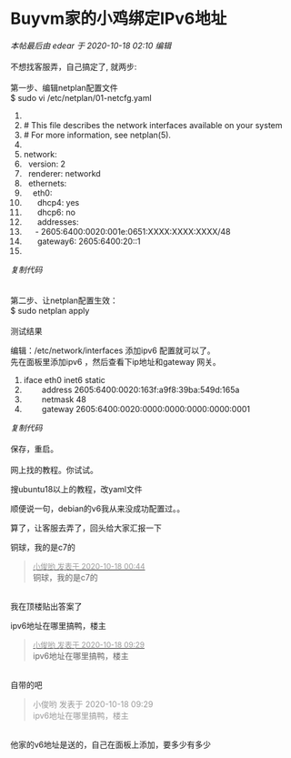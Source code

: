 # Buyvm家的小鸡绑定IPv6地址


<i class="pstatus"> 本帖最后由 edear 于 2020-10-18 02:10 编辑 </i><br />
<br />
不想找客服弄，自己搞定了, 就两步:<br />
<br />
第一步、编辑netplan配置文件<br />
$ sudo vi /etc/netplan/01-netcfg.yaml<br /><div class="blockcode"><div id="code_ZCI"><ol><li><br /><li># This file describes the network interfaces available on your system<br /><li># For more information, see netplan(5).<br /><li><br /><li>network:<br /><li>&nbsp;&nbsp;version: 2<br /><li>&nbsp;&nbsp;renderer: networkd<br /><li>&nbsp;&nbsp;ethernets:<br /><li>&nbsp; &nbsp; eth0:<br /><li>&nbsp; &nbsp;&nbsp; &nbsp;dhcp4: yes<br /><li>&nbsp; &nbsp;&nbsp; &nbsp;dhcp6: no<br /><li>&nbsp; &nbsp;&nbsp; &nbsp;addresses:<br /><li>&nbsp; &nbsp;&nbsp;&nbsp;- 2605:6400:0020:001e:0651:XXXX:XXXX:XXXX/48<br /><li>&nbsp; &nbsp;&nbsp; &nbsp;gateway6: 2605:6400:20::1<br /><li></ol></div><em onclick="copycode($('code_ZCI'));">复制代码</em></div><br />
<br />
第二步、让netplan配置生效：<br />
$ sudo netplan apply<br />
<br />
测试结果<br />
<img id="aimg_zc9qE" onclick="zoom(this, this.src, 0, 0, 0)" class="zoom" src="https://preview.cloud.189.cn/image/imageAction?param=F41D99E95CAB7335D2DB3EECD56DBEA3DA1633F46468144EC4FA0E33E69BEB84C60D1FE0DF1607192B0FA5447261AAFCAB4B3B658E911E42A2868EB7B96E0B4902372FD14A71B35C9AA48474FACEB87D3769036E8FC3D7781D6D6219" onmouseover="img_onmouseoverfunc(this)" onload="thumbImg(this)" border="0" alt="" /><br />


编辑：/etc/network/interfaces 添加ipv6 配置就可以了。<br />
先在面板里添加ipv6 ，然后查看下ip地址和gateway 网关。<br /><div class="blockcode"><div id="code_x9U"><ol><li>iface eth0 inet6 static<br /><li>&nbsp; &nbsp;&nbsp; &nbsp;&nbsp;&nbsp;address 2605:6400:0020:163f:a9f8:39ba:549d:165a<br /><li>&nbsp; &nbsp;&nbsp; &nbsp;&nbsp;&nbsp;netmask 48<br /><li>&nbsp; &nbsp;&nbsp; &nbsp;&nbsp;&nbsp;gateway 2605:6400:0020:0000:0000:0000:0000:0001</ol></div><em onclick="copycode($('code_x9U'));">复制代码</em></div><br />
保存，重启。<br />
<br />
网上找的教程。你试试。

搜ubuntu18以上的教程，改yaml文件

顺便说一句，debian的v6我从来没成功配置过。。

算了，让客服去弄了，回头给大家汇报一下

铜球，我的是c7的<img src="static/image/smiley/default/lol.gif" smilieid="12" border="0" alt="" />

<div class="quote"><blockquote><font size="2"><a href="https://www.hostloc.com/forum.php?mod=redirect&amp;goto=findpost&amp;pid=9315792&amp;ptid=755505" target="_blank"><font color="#999999">小俊哟 发表于 2020-10-18 00:44</font></a></font><br />
铜球，我的是c7的</blockquote></div><br />
我在顶楼贴出答案了

ipv6地址在哪里搞鸭，楼主<img src="static/image/smiley/default/biggrin.gif" smilieid="3" border="0" alt="" />

<div class="quote"><blockquote><font size="2"><a href="https://www.hostloc.com/forum.php?mod=redirect&amp;goto=findpost&amp;pid=9316234&amp;ptid=755505" target="_blank"><font color="#999999">小俊哟 发表于 2020-10-18 09:29</font></a></font><br />
ipv6地址在哪里搞鸭，楼主</blockquote></div><br />
自带的吧

<div class="quote"><blockquote><font color="#999999">小俊哟 发表于 2020-10-18 09:29</font><br />
<font color="#999999">ipv6地址在哪里搞鸭，楼主</font></blockquote></div><br />
他家的v6地址是送的，自己在面板上添加，要多少有多少
